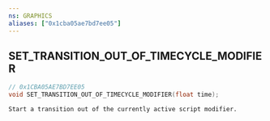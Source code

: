```yaml
---
ns: GRAPHICS
aliases: ["0x1cba05ae7bd7ee05"]
---
```

## SET_TRANSITION_OUT_OF_TIMECYCLE_MODIFIER

```c
// 0x1CBA05AE7BD7EE05
void SET_TRANSITION_OUT_OF_TIMECYCLE_MODIFIER(float time);
```

```
Start a transition out of the currently active script modifier.
```
